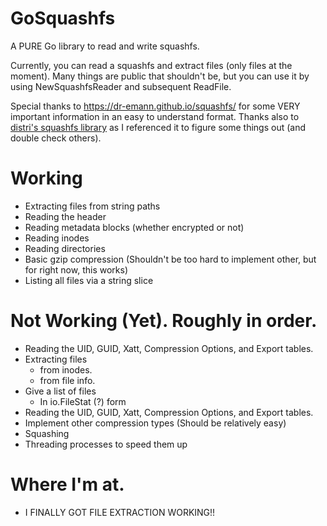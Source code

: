 # GoSquashfs

A PURE Go library to read and write squashfs.

Currently, you can read a squashfs and extract files (only files at the moment). Many things are public that shouldn't be, but you can use it by using NewSquashfsReader and subsequent ReadFile.

Special thanks to https://dr-emann.github.io/squashfs/ for some VERY important information in an easy to understand format.
Thanks also to [distri's squashfs library](https://github.com/distr1/distri/tree/master/internal/squashfs) as I referenced it to figure some things out (and double check others).

# Working

* Extracting files from string paths
* Reading the header
* Reading metadata blocks (whether encrypted or not)
* Reading inodes
* Reading directories
* Basic gzip compression (Shouldn't be too hard to implement other, but for right now, this works)
* Listing all files via a string slice

# Not Working (Yet). Roughly in order.

* Reading the UID, GUID, Xatt, Compression Options, and Export tables.
* Extracting files
    * from inodes.
    * from file info.
* Give a list of files
    * In io.FileStat (?) form
* Reading the UID, GUID, Xatt, Compression Options, and Export tables.
* Implement other compression types (Should be relatively easy)
* Squashing
* Threading processes to speed them up

# Where I'm at.

* I FINALLY GOT FILE EXTRACTION WORKING!!